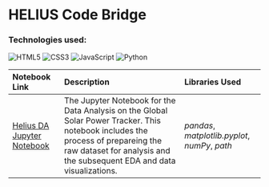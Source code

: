 

# HELIUS Code Bridge

### Technologies used:
![HTML5](https://img.shields.io/badge/html5-%23E34F26.svg?style=for-the-badge&logo=html5&logoColor=white)
![CSS3](https://img.shields.io/badge/css3-%231572B6.svg?style=for-the-badge&logo=css3&logoColor=white)
![JavaScript](https://img.shields.io/badge/javascript-%23323330.svg?style=for-the-badge&logo=javascript&logoColor=%23F7DF1E)
![Python](https://img.shields.io/badge/python-3670A0?style=for-the-badge&logo=python&logoColor=ffdd54)

| Notebook Link| Description| Libraries Used|
| :---------------------- | :-------------------------------------------- | :------------------------------------------------------- |
| [Helius DA Jupyter Notebook](https://github.com/xhundo/heilus-webapp/blob/1da421d29991b35b0c6a06989757b152e5c1b03c/helius_code_bridge_data_analysis_notebook.ipynb) | The Jupyter Notebook for the Data Analysis on the Global Solar Power Tracker. This notebook includes the process of prepareing the raw dataset for analysis and the subsequent EDA and data visualizations. | _pandas_, _matplotlib.pyplot_, _numPy_, _path_ |

